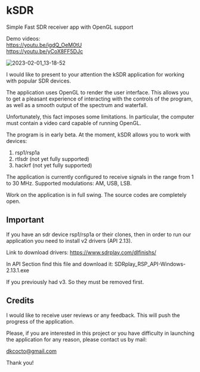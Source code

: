 # kSDR
Simple Fast SDR receiver app with OpenGL support

Demo videos: <br>
https://youtu.be/igdQ_OeM0tU <br>
https://youtu.be/yCoX8FF5DJc

![2023-02-01_13-18-52](https://user-images.githubusercontent.com/5113949/216016600-60bd6e26-5792-4ebb-9cea-20fed224fe0d.png)

I would like to present to your attention the kSDR application for working with popular SDR devices.

The application uses OpenGL to render the user interface. This allows you to get a pleasant experience of interacting with the controls of the program, as well as a smooth output of the spectrum and waterfall.

Unfortunately, this fact imposes some limitations. In particular, the computer must contain a video card capable of running OpenGL.

The program is in early beta. At the moment, kSDR allows you to work with devices:
1) rsp1/rsp1a
2) rtlsdr (not yet fully supported)
4) hackrf (not yet fully supported)

The application is currently configured to receive signals in the range from 1 to 30 MHz. Supported modulations: AM, USB, LSB.

Work on the application is in full swing. The source codes are completely open.

<b>Important</b><br>
------
If you have an sdr device rsp1/rsp1a or their clones, then in order to run our application you need to install v2 drivers (API 2.13).

Link to download drivers:
https://www.sdrplay.com/dlfinishs/

In API Section find this file and download it: SDRplay_RSP_API-Windows-2.13.1.exe

If you previously had v3. So they must be removed first.

Credits
---
I would like to receive user reviews or any feedback. This will push the progress of the application.

Please, if you are interested in this project or you have difficulty in launching the application for any reason, please contact us by mail:

dkcocto@gmail.com

Thank you!
